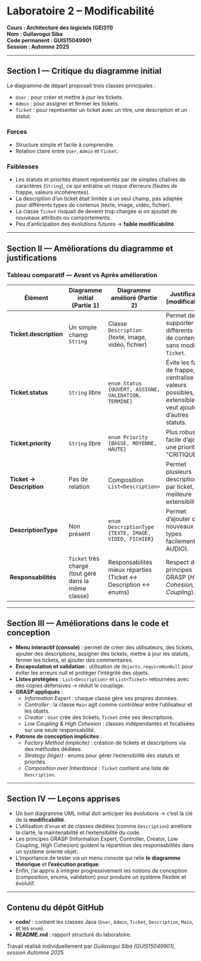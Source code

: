 # Laboratoire 2 – Modificabilité  
**Cours : Architecture des logiciels (GEI311)**  
**Nom : Guilavogui Siba**  
**Code permanent : GUIS15049901**  
**Session : Automne 2025**

---

## Section I — Critique du diagramme initial

Le diagramme de départ proposait trois classes principales :  
- `User` : pour créer et mettre à jour les tickets.  
- `Admin` : pour assigner et fermer les tickets.  
- `Ticket` : pour représenter un ticket avec un titre, une description et un statut.  

### Forces
- Structure simple et facile à comprendre.  
- Relation claire entre `User`, `Admin` et `Ticket`.  

### Faiblesses
- Les statuts et priorités étaient représentés par de simples chaînes de caractères (`String`), ce qui entraîne un risque d’erreurs (fautes de frappe, valeurs incohérentes).  
- La description d’un ticket était limitée à un seul champ, pas adaptée pour différents types de contenus (texte, image, vidéo, fichier).  
- La classe `Ticket` risquait de devenir trop chargée si on ajoutait de nouveaux attributs ou comportements.  
- Peu d’anticipation des évolutions futures → **faible modificabilité**.

---

## Section II — Améliorations du diagramme et justifications

### Tableau comparatif — Avant vs Après amélioration

| Élément | Diagramme initial (Partie 1) | Diagramme amélioré (Partie 2) | Justification (modificabilité) |
|---------|-------------------------------|--------------------------------|--------------------------------|
| **Ticket.description** | Un simple champ `String` | Classe `Description` (texte, image, vidéo, fichier) | Permet de supporter différents types de contenu sans modifier `Ticket`. |
| **Ticket.status** | `String` libre | `enum Status {OUVERT, ASSIGNE, VALIDATION, TERMINE}` | Évite les fautes de frappe, centralise les valeurs possibles, extensible si on veut ajouter d’autres statuts. |
| **Ticket.priority** | `String` libre | `enum Priority {BASSE, MOYENNE, HAUTE}` | Plus robuste, facile d’ajouter une priorité "CRITIQUE". |
| **Ticket → Description** | Pas de relation | Composition `List<Description>` | Permet plusieurs descriptions par ticket, meilleure extensibilité. |
| **DescriptionType** | Non présent | `enum DescriptionType {TEXTE, IMAGE, VIDEO, FICHIER}` | Permet d’ajouter de nouveaux types facilement (ex. AUDIO). |
| **Responsabilités** | `Ticket` très chargé (tout géré dans la même classe) | Responsabilités mieux réparties (Ticket ↔ Description ↔ enums) | Respect des principes GRASP (*High Cohesion, Low Coupling*). |

---

## Section III — Améliorations dans le code et conception

- **Menu interactif (console)** : permet de créer des utilisateurs, des tickets, ajouter des descriptions, assigner des tickets, mettre à jour les statuts, fermer les tickets, et ajouter des commentaires.  
- **Encapsulation et validation** : utilisation de `Objects.requireNonNull` pour éviter les erreurs null et protéger l’intégrité des objets.  
- **Listes protégées** : `List<Description>` et `List<Ticket>` retournées avec des copies défensives → réduit le couplage.  
- **GRASP appliqués** :
  - *Information Expert* : chaque classe gère ses propres données.  
  - *Controller* : la classe `Main` agit comme contrôleur entre l’utilisateur et les objets.  
  - *Creator* : `User` crée des tickets, `Ticket` crée ses descriptions.  
  - *Low Coupling & High Cohesion* : classes indépendantes et focalisées sur une seule responsabilité.  
- **Patrons de conception implicites** :
  - *Factory Method (implicite)* : création de tickets et descriptions via des méthodes dédiées.  
  - *Strategy (léger)* : enums pour gérer l’extensibilité des statuts et priorités.  
  - *Composition over Inheritance* : `Ticket` contient une liste de `Description`.  

---

## Section IV — Leçons apprises

- Un bon diagramme UML initial doit anticiper les évolutions → c’est la clé de la **modificabilité**.  
- L’utilisation d’`enum` et de classes dédiées (comme `Description`) améliore la clarté, la maintenabilité et l’extensibilité du code.  
- Les principes GRASP (Information Expert, Controller, Creator, Low Coupling, High Cohesion) guident la répartition des responsabilités dans un système orienté objet.  
- L’importance de tester via un menu console qui relie **le diagramme théorique** et **l’exécution pratique**.  
- Enfin, j’ai appris à intégrer progressivement les notions de conception (composition, enums, validation) pour produire un système flexible et évolutif.

---

## Contenu du dépôt GitHub

- **code/** : contient les classes Java (`User`, `Admin`, `Ticket`, `Description`, `Main`, et les `enum`).  
- **README.md** : rapport structuré du laboratoire.  



 Travail réalisé individuellement par *Guilavogui Siba (GUIS15049901), session Automne 2025.*
